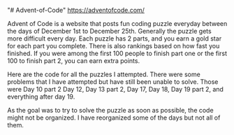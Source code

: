 "# Advent-of-Code" 
https://adventofcode.com/

Advent of Code is a website that posts fun coding puzzle everyday between the days of December 1st to December 25th. Generally the puzzle gets more difficult every day. Each puzzle has 2 parts, and you earn a gold star for each part you complete. There is also rankings based on how fast you finished. If you were among the first 100 people to finish part one or the first 100 to finish part 2, you can earn extra points. 

Here are the code for all the puzzles I attempted. There were some problems that I have attempted but have still been unable to solve. Those were Day 10 part 2 Day 12, Day 13 part 2, Day 17, Day 18, Day 19 part 2, and everything after day 19.

As the goal was to try to solve the puzzle as soon as possible, the code might not be organized. I have reorganized some of the days but not all of them. 

